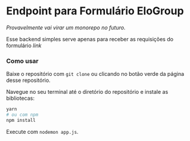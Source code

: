 # Endpoint para Formulário EloGroup
_Provavelmente vai virar um monorepo no futuro._

Esse backend simples serve apenas para receber as requisições 
do formulário _link_

### Como usar
Baixe o repositório com `git clone` ou clicando no botão verde
da página desse repositório.

Navegue no seu terminal até o diretório do repositório e instale as bibliotecas:

```sh
yarn 
# ou com npm
npm install
```

Execute com `nodemon app.js`.
